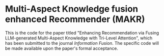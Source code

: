 # **M**ulti-**A**spect **K**nowledge fusion enhanced **R**ecommender (MAKR)
This is the code for the paper titled "Enhancing Recommendation via Fusing LLM-generated Multi-Aspect Knowledge with Tri-Level Attention", which has been submitted to the journal *Information Fusion*. The specific code will be made available upon the paper's formal acceptance.
